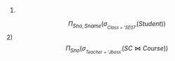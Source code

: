 1)
$$
Π_{Sno, Sname}(σ_{_{Class='SE07'}}(Student))
$$
2)
$$
Π_{Sno}(σ_{_{Teacher='Jboss'}}(SC⋈Course))
$$
